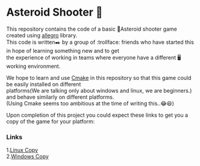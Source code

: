 # Asteroid Shooter :milky_way:

This repository contains the code of a basic :rocket:Asteroid shooter game created using [allegro][allegro] library.<br>
This code is written:black_nib: by a group of :trollface: friends who have started this in hope of learning something new and to get<br>
the experience of working in teams where everyone have a different :desktop_computer:working environment.

We hope to learn and use [Cmake][Cmake] in this repository so that this game could be easily installed on different<br>
platforms(We are talking only about windows and linux, we are beginners.) and behave similarly on different platforms.<br>
(Using Cmake seems too ambitious at the time of writing this..:joy::laughing:)

Upon completion of this project you could expect these links to get you a copy of the game for your platform:

### Links

1.[Linux Copy][Linux]<br>
2.[Windows Copy][Windows]<br>


[allegro]: https://liballeg.org/
[Cmake]: https://cmake.org/
[Linux]: https://github.com/mukulpathania96/asteroid_shooter/releases/download/v1.0-beta/asteroid-shooter_1.0.0-beta-1_amd64.deb
[Windows]: https://github.com/mukulpathania96/asteroid_shooter/releases/download/v1.0-beta/asteroid-shooter.msi

